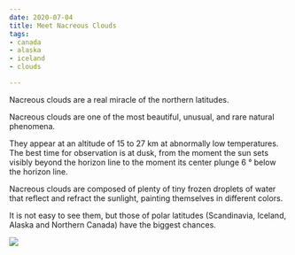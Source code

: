 ```yaml
---
date: 2020-07-04
title: Meet Nacreous Clouds
tags:
- canada
- alaska
- iceland
- clouds

---
```

Nacreous clouds are a real miracle of the northern latitudes.

Nacreous clouds are one of the most beautiful, unusual, and rare natural phenomena.  
  
They appear at an altitude of 15 to 27 km at abnormally low temperatures. The best time for observation is at dusk, from the moment the sun sets visibly beyond the horizon line to the moment its center plunge 6 ° below the horizon line.  
  
Nacreous clouds are composed of plenty of tiny frozen droplets of water that reflect and refract the sunlight, painting themselves in different colors.  
  
It is not easy to see them, but those of polar latitudes (Scandinavia, Iceland, Alaska and Northern Canada) have the biggest chances.

![](/images/cloudsss_n.png)